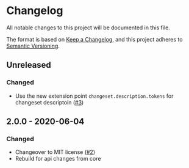 # Changelog
All notable changes to this project will be documented in this file.

The format is based on [Keep a Changelog](https://keepachangelog.com/en/1.0.0/),
and this project adheres to [Semantic Versioning](https://semver.org/spec/v2.0.0.html).

## Unreleased
### Changed
- Use the new extension point `changeset.description.tokens` for changeset descriptoin ([#3](https://github.com/scm-manager/scm-issuetracker-plugin/pull/3))

## 2.0.0 - 2020-06-04
### Changed
- Changeover to MIT license ([#2](https://github.com/scm-manager/scm-issuetracker-plugin/pull/2))
- Rebuild for api changes from core
